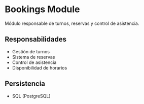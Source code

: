 # Bookings Module

Módulo responsable de turnos, reservas y control de asistencia.

## Responsabilidades
- Gestión de turnos
- Sistema de reservas
- Control de asistencia
- Disponibilidad de horarios

## Persistencia
- SQL (PostgreSQL)